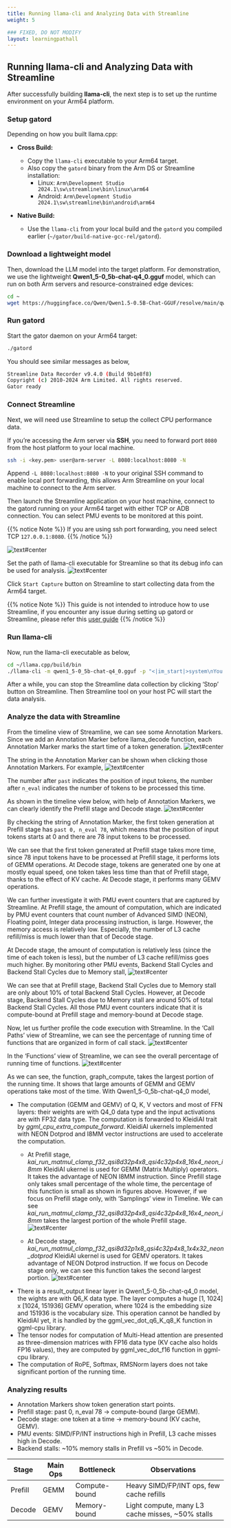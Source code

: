 ```yaml
---
title: Running llama-cli and Analyzing Data with Streamline
weight: 5

### FIXED, DO NOT MODIFY
layout: learningpathall
---
```


## Running llama-cli and Analyzing Data with Streamline

After successfully building **llama-cli**, the next step is to set up the runtime environment on your Arm64 platform.

### Setup gatord 

Depending on how you built llama.cpp:

- **Cross Build:** 
  - Copy the `llama-cli` executable to your Arm64 target. 
  - Also copy the `gatord` binary from the Arm DS or Streamline installation:  
    - Linux: `Arm\Development Studio 2024.1\sw\streamline\bin\linux\arm64`  
    - Android: `Arm\Development Studio 2024.1\sw\streamline\bin\android\arm64`  

- **Native Build:** 
  - Use the `llama-cli` from your local build and the `gatord` you compiled earlier (`~/gator/build-native-gcc-rel/gatord`).  

### Download a lightweight model

Then, download the LLM model into the target platform.
For demonstration, we use the lightweight **Qwen1_5-0_5b-chat-q4_0.gguf** model, which can run on both Arm servers and resource-constrained edge devices:

```bash
cd ~
wget https://huggingface.co/Qwen/Qwen1.5-0.5B-Chat-GGUF/resolve/main/qwen1_5-0_5b-chat-q4_0.gguf
```

### Run gatord

Start the gator daemon on your Arm64 target:
```bash
./gatord
```

You should see similar messages as below, 

``` bash
Streamline Data Recorder v9.4.0 (Build 9b1e8f8)
Copyright (c) 2010-2024 Arm Limited. All rights reserved.
Gator ready
```

### Connect Streamline

Next, we will need use Streamline to setup the collect CPU performance data.

If you’re accessing the Arm server via **SSH**, you need to forward port `8080` from the host platform to your local machine.
``` bash
ssh -i <key.pem> user@arm-server -L 8080:localhost:8080 -N
```
Append `-L 8080:localhost:8080 -N` to your original SSH command to enable local port forwarding, this allows Arm Streamline on your local machine to connect to the Arm server. 

Then launch the Streamline application on your host machine, connect to the gatord running on your Arm64 target with either TCP or ADB connection. 
You can select PMU events to be monitored at this point. 

{{% notice Note %}}
If you are using ssh port forwarding, you need select TCP `127.0.0.1:8080`.
{{% /notice %}}

![text#center](images/streamline_capture.png "Figure 6. Streamline Start Capture ")

Set the path of llama-cli executable for Streamline so that its debug info can be used for analysis.
![text#center](images/streamline_capture_image.png "Figure 7. Streamline image path")

Click `Start Capture` button on Streamline to start collecting data from the Arm64 target.

{{% notice Note %}}
This guide is not intended to introduce how to use Streamline, if you encounter any issue during setting up gatord or Streamline, please refer this [user guide](https://developer.arm.com/documentation/101816/latest/?lang=en)
{{% /notice %}}

### Run llama-cli

Now, run the llama-cli executable as below,

``` bash
cd ~/llama.cpp/build/bin
./llama-cli -m qwen1_5-0_5b-chat-q4_0.gguf -p "<|im_start|>system\nYou are a helpful AI assistant.<|im_end|>\n<|im_start|>user\nTell me a story about a fox and a crow? Please do not tell the traditional story in Aesop's fables. Please tell me a positive story about friendship and love. The story should have no more than 400 words<|im_end|>\n<|im_start|>assistant\n" -st -t 1
``` 

After a while, you can stop the Streamline data collection by clicking ‘Stop’ button on Streamline. Then Streamline tool on your host PC will start the data analysis.

### Analyze the data with Streamline

From the timeline view of Streamline, we can see some Annotation Markers. Since we add an Annotation Marker before llama_decode function, each Annotation Marker marks the start time of a token generation. 
![text#center](images/annotation_marker_1.png "Figure 8. Annotation Marker")

The string in the Annotation Marker can be shown when clicking those Annotation Markers. For example,
![text#center](images/annotation_marker_2.png "Figure 9. Annotation String")

The number after `past` indicates the position of input tokens, the number after `n_eval` indicates the number of tokens to be processed this time.

As shown in the timeline view below, with help of Annotation Markers, we can clearly identify the Prefill stage and Decode stage. 
![text#center](images/annotation_marker_prefill.png "Figure 10. Annotation Marker at Prefill and Decode stage")

By checking the string of Annotation Marker, the first token generation at Prefill stage has `past 0, n_eval 78`, which means that the position of input tokens starts at 0 and there are 78 input tokens to be processed.

We can see that the first token generated at Prefill stage takes more time, since 78 input tokens have to be processed at Prefill stage, it performs lots of GEMM operations. At Decode stage, tokens are generated one by one at mostly equal speed, one token takes less time than that of Prefill stage, thanks to the effect of KV cache. At Decode stage, it performs many GEMV operations.

We can further investigate it with PMU event counters that are captured by Streamline. At Prefill stage, the amount of computation, which are indicated by PMU event counters that count number of Advanced SIMD (NEON), Floating point, Integer data processing instruction, is large. However, the memory access is relatively low. Especially, the number of L3 cache refill/miss is much lower than that of Decode stage.

At Decode stage, the amount of computation is relatively less (since the time of each token is less), but the number of L3 cache refill/miss goes much higher.
By monitoring other PMU events, Backend Stall Cycles and Backend Stall Cycles due to Memory stall, 
![text#center](images/annotation_pmu_stall.png "Figure 11. Backend stall PMU event")

We can see that at Prefill stage, Backend Stall Cycles due to Memory stall are only about 10% of total Backend Stall Cycles. However, at Decode stage, Backend Stall Cycles due to Memory stall are around 50% of total Backend Stall Cycles.
All those PMU event counters indicate that it is compute-bound at Prefill stage and memory-bound at Decode stage.

Now, let us further profile the code execution with Streamline. In the ‘Call Paths’ view of Streamline, we can see the percentage of running time of functions that are organized in form of call stack.
![text#center](images/annotation_prefill_call_stack.png "Figure 12. Call stack")

In the ‘Functions’ view of Streamline, we can see the overall percentage of running time of functions.
![text#center](images/annotation_prefill_functions.png "Figure 13. Functions view")

As we can see, the function, graph_compute, takes the largest portion of the running time. It shows that large amounts of GEMM and GEMV operations take most of the time. With Qwen1_5-0_5b-chat-q4_0 model,
* The computation (GEMM and GEMV) of Q, K, V vectors and most of FFN layers: their weights are with Q4_0 data type and the input activations are with FP32 data type. The computation is forwarded to KleidiAI trait by *ggml_cpu_extra_compute_forward*. KleidiAI ukernels implemented with NEON Dotprod and I8MM vector instructions are used to accelerate the computation.
    - At Prefill stage, *kai_run_matmul_clamp_f32_qsi8d32p4x8_qsi4c32p4x8_16x4_neon_i8mm* KleidiAI ukernel is used for GEMM (Matrix Multiply) operators. It takes the advantage of NEON I8MM instruction. Since Prefill stage only takes small percentage of the whole time, the percentage of this function is small as shown in figures above. However, if we focus on Prefill stage only, with ‘Samplings’ view in Timeline. We can see *kai_run_matmul_clamp_f32_qsi8d32p4x8_qsi4c32p4x8_16x4_neon_i8mm* takes the largest portion of the whole Prefill stage.
    ![text#center](images/prefill_only.png "Figure 14. Prefill only view")

    - At Decode stage, *kai_run_matmul_clamp_f32_qsi8d32p1x8_qsi4c32p4x8_1x4x32_neon_dotprod* KleidiAI ukernel is used for GEMV operators. It takes advantage of NEON Dotprod instruction. If we focus on Decode stage only, we can see this function takes the second largest portion. 
    ![text#center](images/decode_only.png "Figure 15. Decode only view")

- There is a result_output linear layer in Qwen1_5-0_5b-chat-q4_0 model, the wights are with Q6_K data type. The layer computes a huge [1, 1024] x [1024, 151936] GEMV operation, where 1024 is the embedding size and 151936 is the vocabulary size. This operation cannot be handled by KleidiAI yet, it is handled by the ggml_vec_dot_q6_K_q8_K function in ggml-cpu library.
- The tensor nodes for computation of Multi-Head attention are presented as three-dimension matrices with FP16 data type (KV cache also holds FP16 values), they are computed by ggml_vec_dot_f16 function in ggml-cpu library.
- The computation of RoPE, Softmax, RMSNorm layers does not take significant portion of the running time.

### Analyzing results
- Annotation Markers show token generation start points.
- Prefill stage: past 0, n_eval 78 → compute-bound (large GEMM).
- Decode stage: one token at a time → memory-bound (KV cache, GEMV).
- PMU events: SIMD/FP/INT instructions high in Prefill, L3 cache misses high in Decode.
- Backend stalls: ~10% memory stalls in Prefill vs ~50% in Decode.

| Stage   | Main Ops | Bottleneck     | Observations                                     |
|---------|----------|----------------|--------------------------------------------------|
| Prefill | GEMM     | Compute-bound  | Heavy SIMD/FP/INT ops, few cache refills         |
| Decode  | GEMV     | Memory-bound   | Light compute, many L3 cache misses, ~50% stalls |
